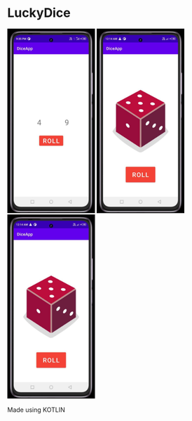 # LuckyDice
<p align  = "left">
<img src = "app/src/main/res/drawable/shot04.jpg" width = "200">
<img src = "app/src/main/res/drawable/shot2.jpg" width = "200">
<img src = "app/src/main/res/drawable/shot01.jpg" width = "200">
</p>

Made using KOTLIN


